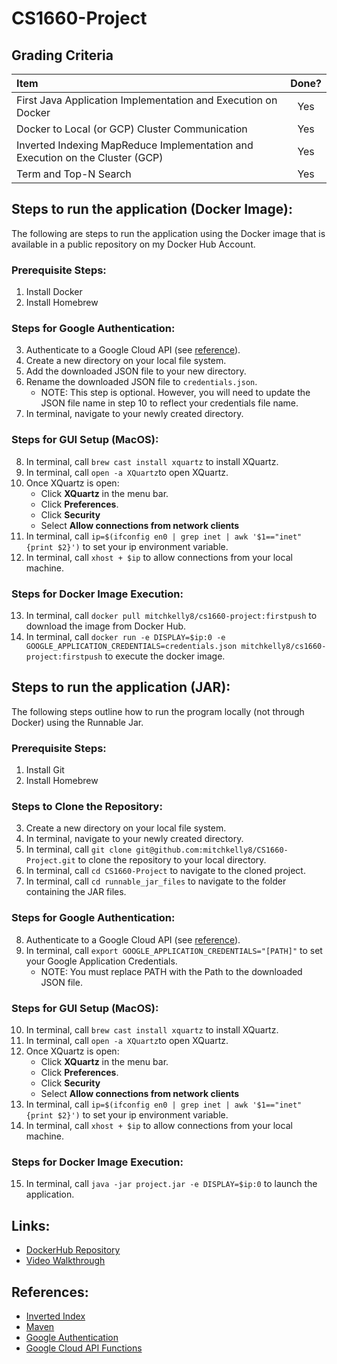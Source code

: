 # CS1660-Project

## Grading Criteria

| Item | Done?  |
| :----- | :-: |
| First Java Application Implementation and Execution on Docker | Yes |
| Docker to Local (or GCP) Cluster Communication | Yes |
| Inverted Indexing MapReduce Implementation and Execution on the Cluster (GCP) | Yes |
| Term and Top-N Search | Yes |

## Steps to run the application (Docker Image):

The following are steps to run the application using the Docker image that is available in a public repository on my Docker Hub Account. 

### Prerequisite Steps:
1. Install Docker
2. Install Homebrew

### Steps for Google Authentication: 
3. Authenticate to a Google Cloud API (see [reference](https://cloud.google.com/docs/authentication/getting-started#auth-cloud-implicit-java)).
4. Create a new directory on your local file system. 
5. Add the downloaded JSON file to your new directory. 
6. Rename the downloaded JSON file to `credentials.json`.
   - NOTE: This step is optional. However, you will need to update the JSON file name in step 10 to reflect your credentials file name. 
7. In terminal, navigate to your newly created directory. 

### Steps for GUI Setup (MacOS):
8. In terminal, call `brew cast install xquartz` to install XQuartz.
9. In terminal, call `open -a XQuartz`to open XQuartz.
10. Once XQuartz is open: 
    - Click **XQuartz** in the menu bar. 
    - Click **Preferences**. 
    - Click **Security**
    - Select **Allow connections from network clients**
11. In terminal, call `ip=$(ifconfig en0 | grep inet | awk '$1=="inet" {print $2}')` to set your ip environment variable.
12. In terminal, call `xhost + $ip` to allow connections from your local machine.

### Steps for Docker Image Execution: 
13. In terminal, call `docker pull mitchkelly8/cs1660-project:firstpush` to download the image from Docker Hub. 
14. In terminal, call `docker run -e DISPLAY=$ip:0 -e GOOGLE_APPLICATION_CREDENTIALS=credentials.json mitchkelly8/cs1660-project:firstpush` to execute the docker image. 

## Steps to run the application (JAR):

The following steps outline how to run the program locally (not through Docker) using the Runnable Jar. 

### Prerequisite Steps:
1. Install Git
2. Install Homebrew

### Steps to Clone the Repository:
3. Create a new directory on your local file system. 
4. In terminal, navigate to your newly created directory. 
5. In terminal, call `git clone git@github.com:mitchkelly8/CS1660-Project.git` to clone the repository to your local directory. 
6. In terminal, call `cd CS1660-Project` to navigate to the cloned project.
7. In terminal, call `cd runnable_jar_files` to navigate to the folder containing the JAR files. 

### Steps for Google Authentication: 
8. Authenticate to a Google Cloud API (see [reference](https://cloud.google.com/docs/authentication/getting-started#auth-cloud-implicit-java)).
9. In terminal, call `export GOOGLE_APPLICATION_CREDENTIALS="[PATH]"` to set your Google Application Credentials. 
   - NOTE: You must replace PATH with the Path to the downloaded JSON file. 

### Steps for GUI Setup (MacOS):
10. In terminal, call `brew cast install xquartz` to install XQuartz.
11. In terminal, call `open -a XQuartz`to open XQuartz.
12. Once XQuartz is open: 
    - Click **XQuartz** in the menu bar. 
    - Click **Preferences**. 
    - Click **Security**
    - Select **Allow connections from network clients**
13. In terminal, call `ip=$(ifconfig en0 | grep inet | awk '$1=="inet" {print $2}')` to set your ip environment variable.
14. In terminal, call `xhost + $ip` to allow connections from your local machine.

### Steps for Docker Image Execution:
15. In terminal, call `java -jar project.jar -e DISPLAY=$ip:0` to launch the application.

## Links:

- [DockerHub Repository](https://hub.docker.com/repository/docker/mitchkelly8/cs1660-project)
- [Video Walkthrough]()

## References:
- [Inverted Index](https://acadgild.com/blog/building-inverted-index-mapreduce)
- [Maven](https://youtu.be/sNEcpw8LPpo)
- [Google Authentication](https://cloud.google.com/docs/authentication/getting-started#auth-cloud-implicit-java)
- [Google Cloud API Functions](https://cloud.google.com/storage/docs/how-to)
